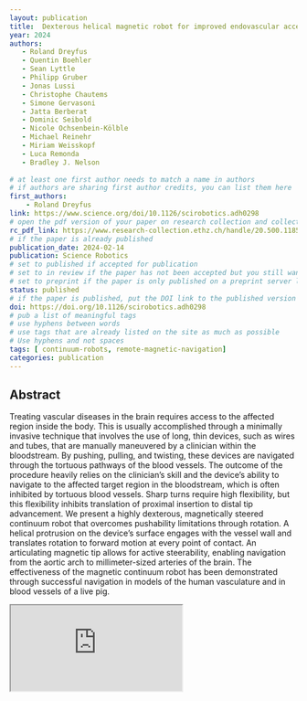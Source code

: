 ```yaml
---
layout: publication
title:  Dexterous helical magnetic robot for improved endovascular access
year: 2024
authors: 
   - Roland Dreyfus
   - Quentin Boehler
   - Sean Lyttle
   - Philipp Gruber
   - Jonas Lussi
   - Christophe Chautems
   - Simone Gervasoni
   - Jatta Berberat
   - Dominic Seibold
   - Nicole Ochsenbein-Kölble
   - Michael Reinehr
   - Miriam Weisskopf
   - Luca Remonda
   - Bradley J. Nelson
   
# at least one first author needs to match a name in authors
# if authors are sharing first author credits, you can list them here
first_authors: 
    - Roland Dreyfus
link: https://www.science.org/doi/10.1126/scirobotics.adh0298
# open the pdf version of your paper on research collection and collect the link there
rc_pdf_link: https://www.research-collection.ethz.ch/handle/20.500.11850/659728
# if the paper is already published
publication_date: 2024-02-14
publication: Science Robotics
# set to published if accepted for publication
# set to in review if the paper has not been accepted but you still want a web presence for it
# set to preprint if the paper is only published on a preprint server like arxiv
status: published
# if the paper is published, put the DOI link to the published version
doi: https://doi.org/10.1126/scirobotics.adh0298
# pub a list of meaningful tags
# use hyphens between words
# use tags that are already listed on the site as much as possible
# Use hyphens and not spaces
tags: [ continuum-robots, remote-magnetic-navigation]
categories: publication
---
```




## Abstract ##
Treating vascular diseases in the brain requires access to the affected region inside the body. This is usually accomplished through a minimally invasive technique that involves the use of long, thin devices, such as wires and tubes, that are manually maneuvered by a clinician within the bloodstream. By pushing, pulling, and twisting, these devices are navigated through the tortuous pathways of the blood vessels. The outcome of the procedure heavily relies on the clinician’s skill and the device’s ability to navigate to the affected target region in the bloodstream, which is often inhibited by tortuous blood vessels. Sharp turns require high flexibility, but this flexibility inhibits translation of proximal insertion to distal tip advancement. We present a highly dexterous, magnetically steered continuum robot that overcomes pushability limitations through rotation. A helical protrusion on the device’s surface engages with the vessel wall and translates rotation to forward motion at every point of contact. An articulating magnetic tip allows for active steerability, enabling navigation from the aortic arch to millimeter-sized arteries of the brain. The effectiveness of the magnetic continuum robot has been demonstrated through successful navigation in models of the human vasculature and in blood vessels of a live pig.

<div class="embed-responsive embed-responsive-16by9">
    <iframe class="embed-responsive-item" src="https://www.youtube.com/embed/tJDAjdHsawA" allowfullscreen></iframe>
</div>


